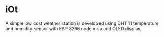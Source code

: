 # iOt
A simple low cost weather station is developed using DHT 11 temperature and humidity sensor with ESP 8266 node mcu and OLED display. 
